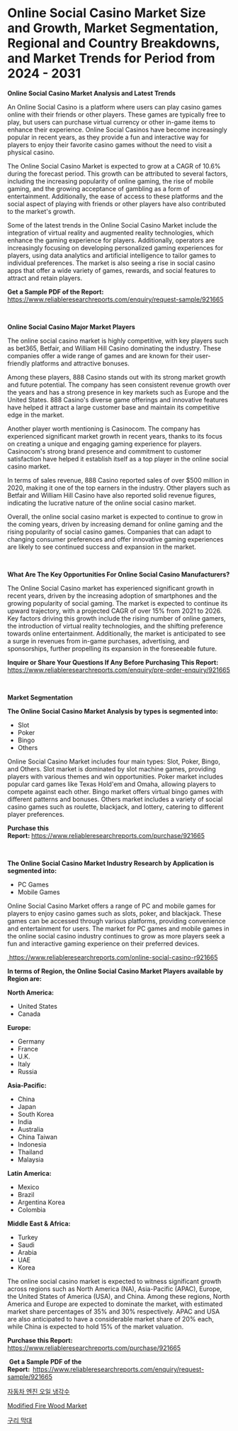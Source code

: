 <p><h1>Online Social Casino Market Size and Growth, Market Segmentation, Regional and Country Breakdowns, and Market Trends for Period from 2024 -  2031</h1></p><p><strong>Online Social Casino Market Analysis and Latest Trends</strong></p>
<p><p>An Online Social Casino is a platform where users can play casino games online with their friends or other players. These games are typically free to play, but users can purchase virtual currency or other in-game items to enhance their experience. Online Social Casinos have become increasingly popular in recent years, as they provide a fun and interactive way for players to enjoy their favorite casino games without the need to visit a physical casino.</p><p>The Online Social Casino Market is expected to grow at a CAGR of 10.6% during the forecast period. This growth can be attributed to several factors, including the increasing popularity of online gaming, the rise of mobile gaming, and the growing acceptance of gambling as a form of entertainment. Additionally, the ease of access to these platforms and the social aspect of playing with friends or other players have also contributed to the market's growth.</p><p>Some of the latest trends in the Online Social Casino Market include the integration of virtual reality and augmented reality technologies, which enhance the gaming experience for players. Additionally, operators are increasingly focusing on developing personalized gaming experiences for players, using data analytics and artificial intelligence to tailor games to individual preferences. The market is also seeing a rise in social casino apps that offer a wide variety of games, rewards, and social features to attract and retain players.</p></p>
<p><strong>Get a Sample PDF of the Report:&nbsp;</strong> <a href="https://www.reliableresearchreports.com/enquiry/request-sample/921665">https://www.reliableresearchreports.com/enquiry/request-sample/921665</a></p>
<p>&nbsp;</p>
<p><strong>Online Social Casino Major Market Players</strong></p>
<p><p>The online social casino market is highly competitive, with key players such as bet365, Betfair, and William Hill Casino dominating the industry. These companies offer a wide range of games and are known for their user-friendly platforms and attractive bonuses. </p><p>Among these players, 888 Casino stands out with its strong market growth and future potential. The company has seen consistent revenue growth over the years and has a strong presence in key markets such as Europe and the United States. 888 Casino's diverse game offerings and innovative features have helped it attract a large customer base and maintain its competitive edge in the market.</p><p>Another player worth mentioning is Casinocom. The company has experienced significant market growth in recent years, thanks to its focus on creating a unique and engaging gaming experience for players. Casinocom's strong brand presence and commitment to customer satisfaction have helped it establish itself as a top player in the online social casino market.</p><p>In terms of sales revenue, 888 Casino reported sales of over $500 million in 2020, making it one of the top earners in the industry. Other players such as Betfair and William Hill Casino have also reported solid revenue figures, indicating the lucrative nature of the online social casino market.</p><p>Overall, the online social casino market is expected to continue to grow in the coming years, driven by increasing demand for online gaming and the rising popularity of social casino games. Companies that can adapt to changing consumer preferences and offer innovative gaming experiences are likely to see continued success and expansion in the market.</p></p>
<p>&nbsp;</p>
<p><strong>What Are The Key Opportunities For Online Social Casino Manufacturers?</strong></p>
<p><p>The Online Social Casino market has experienced significant growth in recent years, driven by the increasing adoption of smartphones and the growing popularity of social gaming. The market is expected to continue its upward trajectory, with a projected CAGR of over 15% from 2021 to 2026. Key factors driving this growth include the rising number of online gamers, the introduction of virtual reality technologies, and the shifting preference towards online entertainment. Additionally, the market is anticipated to see a surge in revenues from in-game purchases, advertising, and sponsorships, further propelling its expansion in the foreseeable future.</p></p>
<p><strong>Inquire or Share Your Questions If Any Before Purchasing This Report:</strong> <a href="https://www.reliableresearchreports.com/enquiry/pre-order-enquiry/921665">https://www.reliableresearchreports.com/enquiry/pre-order-enquiry/921665</a></p>
<p>&nbsp;</p>
<p><strong>Market Segmentation</strong></p>
<p><strong>The Online Social Casino Market Analysis by types is segmented into:</strong></p>
<p><ul><li>Slot</li><li>Poker</li><li>Bingo</li><li>Others</li></ul></p>
<p><p>Online Social Casino Market includes four main types: Slot, Poker, Bingo, and Others. Slot market is dominated by slot machine games, providing players with various themes and win opportunities. Poker market includes popular card games like Texas Hold'em and Omaha, allowing players to compete against each other. Bingo market offers virtual bingo games with different patterns and bonuses. Others market includes a variety of social casino games such as roulette, blackjack, and lottery, catering to different player preferences.</p></p>
<p><strong>Purchase this Report:&nbsp;</strong><a href="https://www.reliableresearchreports.com/purchase/921665">https://www.reliableresearchreports.com/purchase/921665</a></p>
<p>&nbsp;</p>
<p><strong>The Online Social Casino Market Industry Research by Application is segmented into:</strong></p>
<p><ul><li>PC Games</li><li>Mobile Games</li></ul></p>
<p><p>Online Social Casino Market offers a range of PC and mobile games for players to enjoy casino games such as slots, poker, and blackjack. These games can be accessed through various platforms, providing convenience and entertainment for users. The market for PC games and mobile games in the online social casino industry continues to grow as more players seek a fun and interactive gaming experience on their preferred devices.</p></p>
<p><a href="https://www.reliableresearchreports.com/online-social-casino-r921665">&nbsp;https://www.reliableresearchreports.com/online-social-casino-r921665</a></p>
<p><strong>In terms of Region, the Online Social Casino Market Players available by Region are:</strong></p>
<p>
    <p> <strong> North America: </strong>
        <ul>
            <li>United States</li>
            <li>Canada</li>
        </ul>
        </p> 
    <p> <strong> Europe: </strong>
        <ul>
            <li>Germany</li>
            <li>France</li>
            <li>U.K.</li>
            <li>Italy</li>
            <li>Russia</li>
        </ul>
        </p> 
    <p> <strong> Asia-Pacific: </strong>
        <ul>
            <li>China</li>
            <li>Japan</li>
            <li>South Korea</li>
            <li>India</li>
            <li>Australia</li>
            <li>China Taiwan</li>
            <li>Indonesia</li>
            <li>Thailand</li>
            <li>Malaysia</li>
        </ul>
        </p> 
    <p> <strong> Latin America: </strong>
        <ul>
            <li>Mexico</li>
            <li>Brazil</li>
            <li>Argentina Korea</li>
            <li>Colombia</li>
        </ul>
        </p> 
    <p> <strong> Middle East & Africa: </strong>
        <ul>
            <li>Turkey</li>
            <li>Saudi</li>
            <li>Arabia</li>
            <li>UAE</li>
            <li>Korea</li>
        </ul>
    </p>
    </p>
<p><p>The online social casino market is expected to witness significant growth across regions such as North America (NA), Asia-Pacific (APAC), Europe, the United States of America (USA), and China. Among these regions, North America and Europe are expected to dominate the market, with estimated market share percentages of 35% and 30% respectively. APAC and USA are also anticipated to have a considerable market share of 20% each, while China is expected to hold 15% of the market valuation.</p></p>
<p><strong>Purchase this Report: </strong><a href="https://www.reliableresearchreports.com/purchase/921665">https://www.reliableresearchreports.com/purchase/921665</a></p>
<p>&nbsp;<strong>Get a Sample PDF of the Report:&nbsp;&nbsp;</strong><a href="https://www.reliableresearchreports.com/enquiry/request-sample/921665">https://www.reliableresearchreports.com/enquiry/request-sample/921665</a></p>
<p><strong></strong></p>
<p><p><a href="https://medium.com/@reylowe2022/%EC%9E%90%EB%8F%99%EC%B0%A8-%EC%97%94%EC%A7%84-%EC%98%A4%EC%9D%BC-%EB%83%89%EA%B0%81%EC%95%A1-%EC%8B%9C%EC%9E%A5%EC%9D%80-%EC%8B%9C%EC%9E%A5-%EC%A0%90%EC%9C%A0%EC%9C%A8-%ED%81%AC%EA%B8%B0-%EB%B0%8F-2031%EB%85%84%EA%B9%8C%EC%A7%80%EC%9D%98-%EC%98%88%EC%83%81-%EC%98%88%EC%B8%A1%EC%97%90-%EC%B4%88%EC%A0%90%EC%9D%84-%EB%A7%9E%EC%B6%A5%EB%8B%88%EB%8B%A4-d72a3f46ce76">자동차 엔진 오일 냉각수</a></p><p><a href="https://full-wildebeest-80b.notion.site/Modified-Fire-Wood-Market-Insights-into-Market-CAGR-Market-Trends-and-Growth-Strategies-580ece1b2a104a0b9fcfc0aa1a876e1d">Modified Fire Wood Market</a></p><p><a href="https://medium.com/@juliastanley2022/%EA%B5%AC%EB%A6%AC-%EB%A7%89%EB%8C%80-%EC%8B%9C%EC%9E%A5-%EC%9C%A0%ED%98%95-%EC%9D%91%EC%9A%A9-%EB%B0%8F-%EC%A7%80%EB%A6%AC%EB%B3%84-%EC%A2%85%ED%95%A9-%ED%8F%89%EA%B0%80-75e98f339bd2">구리 막대</a></p></p>